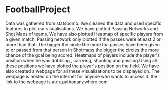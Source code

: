 # FootballProject
Data was gathered from statsbomb.
We cleaned the data and used specific features to plot our visualisations.
We have plotted Passing Networks and Shot Maps of teams.
We have also plotted Heatmap of specific players from a given match.
Passing network only plotted if the passes were atleast 2 or more than that. The bigger the circle the more tha passes have been given to or passed from that person
In Shotmaps the bigger the circles the more chance of the goal being scored.
Heatmaps of players include the player's position when he was dribbling , carrying, shooting and passing.Using all these positions we have plotted the player's position on the field.
We have also created a webpage for all these visualisations to be displayed on. 
The webpage is hosted on the internet for anyone who wants to access it.
the link to the webpage is atrix.pythonanywhere.com
